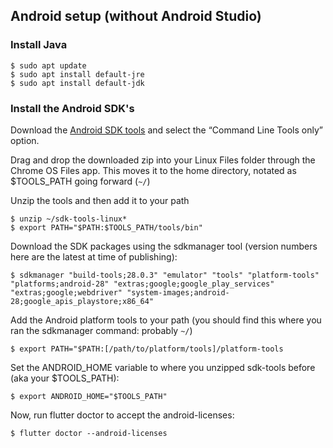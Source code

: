 ## Android setup (without Android Studio)

### Install Java

```terminal
$ sudo apt update
$ sudo apt install default-jre
$ sudo apt install default-jdk
```

### Install the Android SDK's

Download the [Android SDK tools]({{site.android-dev}}/studio/#downloads) and 
select the “Command Line Tools only” option.

Drag and drop the downloaded zip into your Linux Files folder through the 
Chrome OS Files app. This moves it to the home directory, notated as $TOOLS_PATH 
going forward (`~/`)

Unzip the tools and then add it to your path

```terminal
$ unzip ~/sdk-tools-linux*
$ export PATH="$PATH:$TOOLS_PATH/tools/bin"
```

Download the SDK packages using the sdkmanager tool (version numbers here are 
the latest at time of publishing):

```terminal
$ sdkmanager "build-tools;28.0.3" "emulator" "tools" "platform-tools" 
"platforms;android-28" "extras;google;google_play_services" 
"extras;google;webdriver" "system-images;android-28;google_apis_playstore;x86_64"
```

Add the Android platform tools to your path (you should find this where you 
ran the sdkmanager command: probably `~/`)

```terminal
$ export PATH="$PATH:[/path/to/platform/tools]/platform-tools
```

Set the ANDROID_HOME variable to where you unzipped sdk-tools before (aka 
your $TOOLS_PATH):

```terminal
$ export ANDROID_HOME="$TOOLS_PATH"
```

Now, run flutter doctor to accept the android-licenses:

```terminal
$ flutter doctor --android-licenses
```
